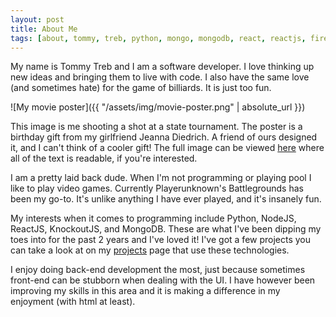 ```yaml
---
layout: post
title: About Me
tags: [about, tommy, treb, python, mongo, mongodb, react, reactjs, firebase, node, nodejs]
---
```


My name is Tommy Treb and I am a software developer. I love thinking up new ideas and bringing them to live with code. I also have the same love (and sometimes hate) for the game of billiards. It is just too fun.

![My movie poster]({{ "/assets/img/movie-poster.png" | absolute_url }})

This image is me shooting a shot at a state tournament. The poster is a birthday gift from my girlfriend Jeanna Diedrich. A friend of ours designed it, and I can't think of a cooler gift! The full image can be viewed [here][movie-poster-full] where all of the text is readable, if you're interested.

I am a pretty laid back dude. When I'm not programming or playing pool I like to play video games. Currently Playerunknown's Battlegrounds has been my go-to. It's unlike anything I have ever played, and it's insanely fun.

My interests when it comes to programming include Python, NodeJS, ReactJS, KnockoutJS, and MongoDB. These are what I've been dipping my toes into for the past 2 years and I've loved it! I've got a few projects you can take a look at on my [projects][projects] page that use these technologies.

I enjoy doing back-end development the most, just because sometimes front-end can be stubborn when dealing with the UI. I have however been improving my skills in this area and it is making a difference in my enjoyment (with html at least).

[movie-poster-full]:/assets/img/movie-poster-full.png
[projects]:/projects